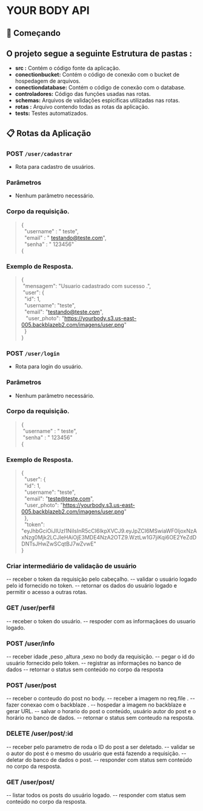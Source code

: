 # YOUR BODY API

## 🚀 Começando


## O projeto segue a seguinte Estrutura de pastas :

* **src :**  Contém o código fonte da aplicação.
* **conectionbucket:**  Contém o código de conexão com o bucket de hospedagem de arquivos.
* **conectiondatabase:**  Contém o código de conexão com o database.
* **controladores:** Código das funções usadas nas rotas.
* **schemas:** Arquivos de validações espicificas utilizadas nas rotas.
* **rotas :** Arquivo contendo todas as rotas da aplicação.
* **tests:** Testes automatizados.

## 📋 Rotas da Aplicação 

### POST  `/user/cadastrar`
* Rota para cadastro de usuários.

### Parâmetros
* Nenhum parâmetro necessário.

### Corpo da requisição.
> {
> <br>
>	&nbsp; "username" : " teste",
> <br>
> &nbsp; "email" : <span>" testando@teste.com"</span>,
> <br>
>	&nbsp; "senha" : " 123456"
> <br>
{

### Exemplo de Resposta.
>{
> <br>
>&nbsp;"mensagem": "Usuario cadastrado com sucesso .",
> <br>
>&nbsp;"user": {
> <br>
>&nbsp;&nbsp;"id": 1,
> <br>
>&nbsp;&nbsp;"username": "teste",
> <br>
>&nbsp;&nbsp;"email": "testando@teste.com",
> <br>
>&nbsp;&nbsp;	"user_photo": "https://yourbody.s3.us-east-005.backblazeb2.com/imagens/user.png"
><br>
>&nbsp;&nbsp;}
><br>
}

### POST  `/user/login`
* Rota para login do usuário.

### Parâmetros
* Nenhum parâmetro necessário.

### Corpo da requisição.
> {
> <br>
>&nbsp;"username" : " teste",
> <br>
>&nbsp;"senha" : " 123456"
> <br>
{

### Exemplo de Resposta.
>{
><br>
>&nbsp;&nbsp;"user": {
><br>
>&nbsp;&nbsp;"id": 1,
><br>
>&nbsp;&nbsp;"username": "teste",
><br>
>&nbsp;&nbsp;"email": "teste@teste.com",
><br>
>&nbsp;&nbsp;"user_photo": "https://yourbody.s3.us-east-005.backblazeb2.com/imagens/user.png"
><br>
>&nbsp;&nbsp;},
><br>
>&nbsp;&nbsp;"token": "eyJhbGciOiJIUzI1NiIsInR5cCI6IkpXVCJ9.eyJpZCI6MSwiaWF0IjoxNzAxNzg0Mjk2LCJleHAiOjE3MDE4NzA2OTZ9.WztLw1G7jiKqi6OE2YeZdDDNTsJHwZwSCqtBJ7wZvwE"
><br>
>}
><br>
### Criar intermediário de validação de usuário

-- receber o token da requisição pelo cabeçalho.
-- validar o usuário logado pelo id fornecido no token.
-- retornar os dados do usuário logado e permitir o acesso a outras rotas.

### GET /user/perfil

-- receber o token do usuário.
-- respoder com as informaçãoes do usuario logado.

### POST /user/info

-- receber idade ,peso ,altura ,sexo no body da requisição.
-- pegar o id do usuário fornecido pelo token.
-- registrar as informações no banco de dados
-- retornar o status sem conteúdo no corpo da resposta

### POST /user/post

-- receber o conteudo do post no body.
-- receber a imagem no req.file .
-- fazer conexao com o backblaze .
-- hospedar a imagem no backblaze e gerar URL.
-- salvar o horario do post o conteúdo, usuário autor do post e o horário no banco de dados.
-- retornar o status sem conteudo na resposta.

### DELETE /user/post/:id

-- receber pelo parametro de roda o ID do post a ser deletado.
-- validar se o autor do post é o mesmo do usuário que está fazendo a requisição.
-- deletar do banco de dados o post.
-- responder com status sem conteúdo no corpo da resposta.

### GET /user/post/

-- listar todos os posts do usuário logado.
-- responder com status sem conteúdo no corpo da resposta.
